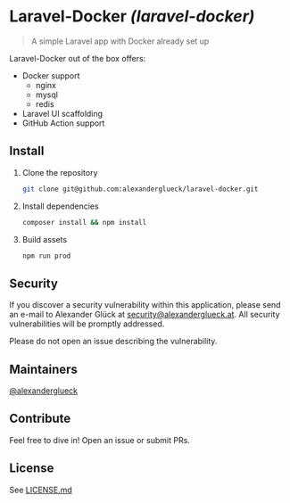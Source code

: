 # Laravel-Docker _(laravel-docker)_

> A simple Laravel app with Docker already set up

Laravel-Docker out of the box offers: 
 - Docker support
   - nginx
   - mysql
   - redis
 - Laravel UI scaffolding
 - GitHub Action support

## Install

1. Clone the repository
    ```bash
    git clone git@github.com:alexanderglueck/laravel-docker.git
    ```

2. Install dependencies
    ```bash
    composer install && npm install
    ``` 

3. Build assets
    ```bash
    npm run prod
    ``` 

## Security

If you discover a security vulnerability within this application, please send an e-mail to Alexander Glück at security@alexanderglueck.at. 
All security vulnerabilities will be promptly addressed.

Please do not open an issue describing the vulnerability. 

## Maintainers

[@alexanderglueck][maintainer-alexanderglueck]

## Contribute

Feel free to dive in! Open an issue or submit PRs.

## License

See [LICENSE.md](LICENSE.md)

[maintainer-alexanderglueck]: https://github.com/alexanderglueck

